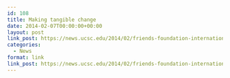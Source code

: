 ```yaml
---
id: 108
title: Making tangible change
date: 2014-02-07T00:00:00+00:00
layout: post
link_post: https://news.ucsc.edu/2014/02/friends-foundation-international.html
categories:
  - News
format: link
link_post: https://news.ucsc.edu/2014/02/friends-foundation-international.html
---
```


